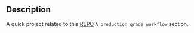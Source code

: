 ## Description

A quick project related to this [REPO](https://github.com/tajpouria/Docker-And-Kubernetes-Series) `A production grade workflow` section.
